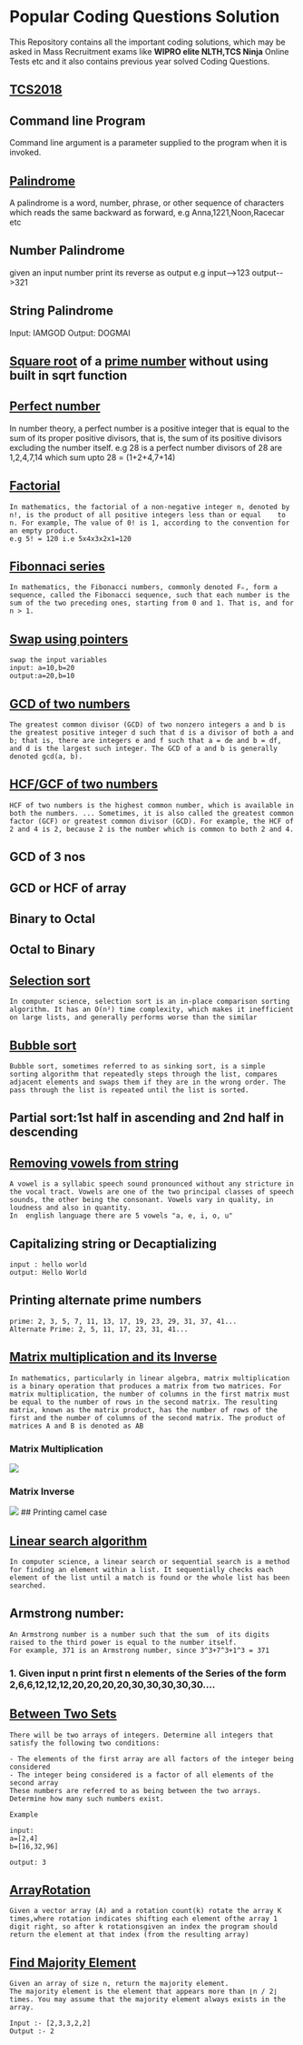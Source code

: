 # Popular Coding Questions Solution

This Repository contains all the important coding solutions, which may be asked in Mass Recruitment exams like <b>WIPRO elite NLTH,TCS Ninja</b> Online Tests etc and it also contains previous year solved Coding Questions.

## [TCS2018](https://github.com/saurabh47/TCS_NINJA_CODES/tree/master/TCS2018)

## Command line Program

Command line argument is a parameter supplied to the program when it is invoked.

## [Palindrome](https://en.wikipedia.org/wiki/Palindrome)

A palindrome is a word, number, phrase, or other sequence of characters which reads the same backward as forward,
e.g Anna,1221,Noon,Racecar etc

## Number Palindrome

given an input number print its reverse as output
 e.g input-->123 output-->321

## String Palindrome

Input: IAMGOD
Output: DOGMAI

## [Square root](https://en.wikipedia.org/wiki/Square_root) of a [prime number](https://en.wikipedia.org/wiki/Prime_number) without using built in sqrt function

## [Perfect number](https://en.wikipedia.org/wiki/Perfect_number)

In number theory, a perfect number is a positive integer that is equal to the sum of its proper positive divisors, that is, the sum of its positive divisors excluding the number itself.
e.g 28 is a perfect number divisors of 28 are 1,2,4,7,14 which sum upto 28 = (1+2+4,7+14)

## [Factorial](https://en.wikipedia.org/wiki/Factorial)

```
In mathematics, the factorial of a non-negative integer n, denoted by n!, is the product of all positive integers less than or equal    to n. For example, The value of 0! is 1, according to the convention for an empty product.
e.g 5! = 120 i.e 5x4x3x2x1=120
```

## [Fibonnaci series](https://en.wikipedia.org/wiki/Fibonacci_number)

```
In mathematics, the Fibonacci numbers, commonly denoted Fₙ, form a sequence, called the Fibonacci sequence, such that each number is the sum of the two preceding ones, starting from 0 and 1. That is, and for n > 1.
```

## [Swap using pointers](https://github.com/saurabh47/Popular_Coding_Questions_Solution/blob/master/swapping/swap.c)

```
swap the input variables
input: a=10,b=20
output:a=20,b=10
```

## [GCD of two numbers](https://en.wikipedia.org/wiki/Greatest_common_divisor)

```
The greatest common divisor (GCD) of two nonzero integers a and b is the greatest positive integer d such that d is a divisor of both a and b; that is, there are integers e and f such that a = de and b = df, and d is the largest such integer. The GCD of a and b is generally denoted gcd(a, b).
```

## [HCF/GCF of two numbers](https://www.smartick.com/blog/math/learning-resources/greatest-common-factor-gcf/)

```
HCF of two numbers is the highest common number, which is available in both the numbers. ... Sometimes, it is also called the greatest common factor (GCF) or greatest common divisor (GCD). For example, the HCF of 2 and 4 is 2, because 2 is the number which is common to both 2 and 4.
```

## GCD of 3 nos

## GCD or HCF of array

## Binary to Octal

## Octal to Binary

## [Selection sort](https://github.com/saurabh47/Popular_Coding_Questions_Solution/tree/master/SelectionSort)

```
In computer science, selection sort is an in-place comparison sorting algorithm. It has an O(n²) time complexity, which makes it inefficient on large lists, and generally performs worse than the similar
```

## [Bubble sort](https://github.com/saurabh47/Popular_Coding_Questions_Solution/tree/master/BubbleSort)

```
Bubble sort, sometimes referred to as sinking sort, is a simple sorting algorithm that repeatedly steps through the list, compares adjacent elements and swaps them if they are in the wrong order. The pass through the list is repeated until the list is sorted.
```

## Partial sort:1st half in ascending and 2nd half in descending

## [Removing vowels from string](https://en.wikipedia.org/wiki/Vowel)
```
A vowel is a syllabic speech sound pronounced without any stricture in the vocal tract. Vowels are one of the two principal classes of speech sounds, the other being the consonant. Vowels vary in quality, in loudness and also in quantity.
In  english language there are 5 vowels "a, e, i, o, u"
```

## Capitalizing string or Decaptializing
```
input : hello world
output: Hello World
```
## Printing alternate prime numbers
```
prime: 2, 3, 5, 7, 11, 13, 17, 19, 23, 29, 31, 37, 41...
Alternate Prime: 2, 5, 11, 17, 23, 31, 41...
```


## [Matrix multiplication and its Inverse](https://en.wikipedia.org/wiki/Matrix_multiplication)
```
In mathematics, particularly in linear algebra, matrix multiplication is a binary operation that produces a matrix from two matrices. For matrix multiplication, the number of columns in the first matrix must be equal to the number of rows in the second matrix. The resulting matrix, known as the matrix product, has the number of rows of the first and the number of columns of the second matrix. The product of matrices A and B is denoted as AB
```
### Matrix Multiplication
<img src="https://www.mathsisfun.com/algebra/images/matrix-multiply-c.svg">

### Matrix Inverse
<img src="https://www.mathsisfun.com/algebra/images/matrix-inverse-2x2.svg">
## Printing camel case

## [Linear search algorithm](https://github.com/saurabh47/Popular_Coding_Questions_Solution/tree/master/Linear)
```
In computer science, a linear search or sequential search is a method for finding an element within a list. It sequentially checks each element of the list until a match is found or the whole list has been searched.
```

## Armstrong number:

```
An Armstrong number is a number such that the sum  of its digits raised to the third power is equal to the number itself.
For example, 371 is an Armstrong number, since 3^3+7^3+1^3 = 371

```

### 1. Given input n print first n elements of the Series of the form 2,6,6,12,12,12,20,20,20,20,30,30,30,30,30....

## [Between Two Sets](https://www.hackerrank.com/challenges/between-two-sets/problem)

```
There will be two arrays of integers. Determine all integers that satisfy the following two conditions:

- The elements of the first array are all factors of the integer being considered
- The integer being considered is a factor of all elements of the second array
These numbers are referred to as being between the two arrays. Determine how many such numbers exist.

Example

input:
a=[2,4]
b=[16,32,96]

output: 3
```

## [ArrayRotation](https://www.hackerrank.com/challenges/circular-array-rotation/problem)

```
Given a vector array (A) and a rotation count(k) rotate the array K times,where rotation indicates shifting each element ofthe array 1 digit right, so after k rotationsgiven an index the program should return the element at that index (from the resulting array)
```

## [Find Majority Element](https://leetcode.com/problems/majority-element/)

```
Given an array of size n, return the majority element.
The majority element is the element that appears more than ⌊n / 2⌋ times. You may assume that the majority element always exists in the array.

Input :- [2,3,3,2,2]
Output :- 2

```